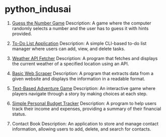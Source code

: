 # python_indusai
1. [Guess the Number Game](https://github.com/AyushSharma5670/python_indusai/blob/main/Guess%20the%20Number%20Game.py)
Description: A game where the computer randomly selects a number and the user has to guess it with hints provided.

2. [To-Do List Application](https://github.com/AyushSharma5670/python_indusai/blob/main/To-Do%20List%20Application.py)
Description: A simple CLI-based to-do list manager where users can add, view, and delete tasks.

3. [Weather API Fetcher](https://github.com/AyushSharma5670/python_indusai/blob/main/Weather%20API%20Fetcher.py)
Description: A program that fetches and displays the current weather of a specified location using an API.

4. [Basic Web Scraper](https://github.com/AyushSharma5670/python_indusai/blob/main/Basic%20Web%20Scraper.py)
Description: A program that extracts data from a given website and displays the information in a readable format.

5. [Text-Based Adventure Game](https://github.com/AyushSharma5670/python_indusai/blob/main/Text-Based%20Adventure%20Game.py)
Description: An interactive game where players navigate through a story by making choices at each step.

6. [Simple Personal Budget Tracker](https://github.com/AyushSharma5670/python_indusai/blob/main/Simple%20Personal%20Budget%20Tracker.py)
Description: A program to help users track their income and expenses, providing a summary of their financial status.

7. Contact Book
Description: An application to store and manage contact information, allowing users to add, delete, and search for contacts.
